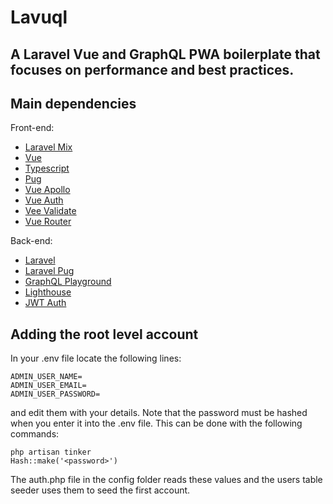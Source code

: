 # Lavuql

## A Laravel Vue and GraphQL PWA boilerplate that focuses on performance and best practices.

## Main dependencies

Front-end:

- [Laravel Mix](https://github.com/JeffreyWay/laravel-mix)
- [Vue](https://github.com/vuejs/vue)
- [Typescript](https://github.com/microsoft/TypeScript)
- [Pug](https://github.com/pugjs/pug/tree/master/packages/pug)
- [Vue Apollo](https://github.com/Akryum/vue-apollo)
- [Vue Auth](https://github.com/websanova/vue-auth/)
- [Vee Validate](https://github.com/baianat/vee-validate)
- [Vue Router](https://github.com/vuejs/vue-router)

Back-end:

- [Laravel](https://github.com/laravel/laravel)
- [Laravel Pug](https://github.com/BKWLD/laravel-pug)
- [GraphQL Playground](https://github.com/mll-lab/laravel-graphql-playground)
- [Lighthouse](https://github.com/nuwave/lighthouse)
- [JWT Auth](https://github.com/tymondesigns/jwt-auth)

## Adding the root level account

In your .env file locate the following lines:

`ADMIN_USER_NAME=`  
`ADMIN_USER_EMAIL=`  
`ADMIN_USER_PASSWORD=`

and edit them with your details. Note that the password must be hashed when you enter it into the .env file. This can be done with the following commands:

`php artisan tinker`  
`Hash::make('<password>')`

The auth.php file in the config folder reads these values and the users table seeder uses them to seed the
first account.

